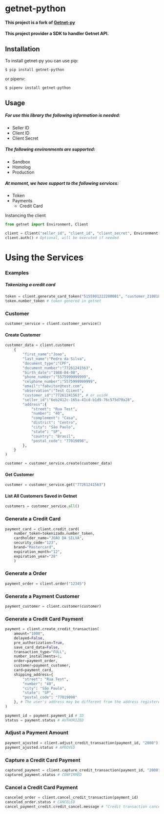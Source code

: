 getnet-python
=========
#### This project is a fork of [Getnet-py](https://github.com/ramon/getnet-py) 
#### This project provider a SDK to handler Getnet API.

Installation
------------

To install getnet-py you can use pip:

    $ pip install getnet-python

or pipenv:

    $ pipenv install getnet-python

    
Usage
-----

#####  For use this library the following information is needed:
 
 * Seller ID
 * Client ID
 * Client Secret
 
#####  The following environments are supported:

 * Sandbox
 * Homolog
 * Production
 
#####  At moment, we have support to the following services:

 * Token
 * Payments
   * Credit Card
 

Instancing the client
```python
from getnet import Environment, Client

client = Client("seller_id", "client_id", "client_secret", Environment.SANDBOX)
client.auth() # Optional, will be executed if needed
``` 

# Using the Services
### Examples



##### Tokenizing a credit card
```python
token = client.generate_card_token("5155901222280001", "customer_21081826")
token.number_token # token genered in getnet
```

### Customer
```python
customer_service = client.customer_service()
```
#### Create Customer
```python
customer_data = client.customer(
    {
        "first_name":"Joao",
        "last_name":"Pedro da Silva",
        "document_type":"CPF",
        "document_number":"77261241563",
        "birth_date":"1988-04-08",
        "phone_number":"5575999999999",
        "celphone_number":"5575999999999",
        "email":"fabvitor@test.com",
        "observation":"Test CLient",
        "customer_id":"77261241563", # or uuid4
        "seller_id":"6eb2412c-165a-41cd-b1d9-76c575d70a28",
        "address":{
            "street": "Rua Test",
            "number": "40",
            "complement": "Casa",
            "district": "Centro",
            "city": "São Paulo",
            "state": "SP",
            "country": "Brasil",
            "postal_code": "77019098",
        },
    }
)

customer = customer_service.create(customer_data)

```
#### Get Customer
```python
customer = customer_service.get("77261241563")
```
#### List All Customers Saved in Getnet
```python
customers = customer_service.all()
```

### Generate a Credit Card
```python
payment_card = client.credit_card(
    number_token=tokenizado.number_token,  
    cardholder_name="JOAO DA SILVA",
    security_code="123",
    brand="Mastercard",
    expiration_month="12",
    expiration_year="28"
    )
```
### Generate a Order
```python
payment_order = client.order("12345") 
```

### Generate a Payment Customer
```python
payment_customer = client.customer(customer) 
```

### Generate a Credit Card Payment
```python
payment = client.create_credit_transaction(
    amount="1000",
    delayed=False,
    pre_authorization=True,
    save_card_data=False,
    transaction_type="FULL",
    number_installments=1,
    order=payment_order,
    customer=payment_customer,
    card=payment_card,
    shipping_address={
        "street": "Rua Test",
        "number": "40",
        "city": "São Paulo",
        "state": "SP",
        "postal_code": "77019098"
    }, # The user's address may be different from the address registered with the consumer
)
    
payment_id = payment.payment_id # ID
status = payment.status # AUTHORIZED
```

### Adjust a Payment Amount
```python
payment_ajusted = client.adjust_credit_transaction(payment_id, "2000")
payment_ajusted.status # APROVED
```

### Capture a Credit Card Payment
```python
captured_payment = client.capture_credit_transaction(payment_id, "2000")
captured_payment.status # CONFIRMED
```

### Cancel a Credit Card Payment
```python
canceled_order = client.cancel_credit_transaction(payment_id)
canceled_order.status # CANCELED
cancel_payment_credit.credit_cancel.message # "Credit transaction cancelled sucessfully"
```
